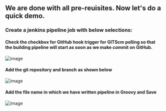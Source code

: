 ## We are done with all pre-reuisites. Now let's do a quick demo.

### Create a jenkins pipeline job with below selections:

#### Check the checkbox for **GitHub hook trigger for GITScm polling** so that the building pipeline will start as soon as we make commit on GitHub.

![image](https://github.com/ajaydabe/Streamlined-Python-Flask-Deployment-using-Docker-CI-CD-Pipeline/assets/160045230/7a1a0289-6c59-4b6e-94e2-1cb71159ba57)

#### Add the git repository and branch as shown below

![image](https://github.com/ajaydabe/Streamlined-Python-Flask-Deployment-using-Docker-CI-CD-Pipeline/assets/160045230/cda0888d-fc55-4d6b-b4c8-359409b417f9)

#### Add the file name in which we have written pipeline in Groovy and **Save**

![image](https://github.com/ajaydabe/Streamlined-Python-Flask-Deployment-using-Docker-CI-CD-Pipeline/assets/160045230/a4342e4b-3771-49c8-83fd-b0b45ab8109d)

